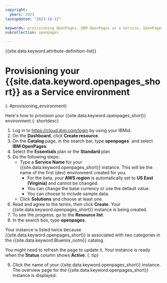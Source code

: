 ```yaml
---
copyright:
  years: 2023
lastupdated: "2023-10-12"

keywords: provisioning OpenPages, IBM OpenPages as a Service, OpenPages environment
subcollection: openpages

---
```

{{site.data.keyword.attribute-definition-list}}

# Provisioning your {{site.data.keyword.openpages_short}} as a Service environment
{: #provisioning_environment}

Here's how to provision your {{site.data.keyword.openpages_short}} environment.{: shortdesc}

1. Log in to https://cloud.ibm.com/login by using your IBMid. 
2. On the **Dashboard**, click **Create resource**.
3. On the **Catalog** page, in the search bar, type **openpages**` and select **IBM OpenPages**. 
4. Select the **Essentials** plan or the **Standard** plan 
5. Do the following steps:
    - Type a **Service Name** for your {{site.data.keyword.openpages_short}} instance. This will be the name of the first (dev) environment created for you. 
      - For the beta, your **AWS region** is automatically set to **US East (Virginia)** and cannot be changed.
      - You can change the base currency or use the default value.
      - You can choose to include sample data.
    - Click **Solutions** and choose at least one.
6. Read and agree to the terms, then click **Create**. Your {{site.data.keyword.openpages_short}} instance is being created.
7. To see the progress, go to the **Resource list**.
8. In the search box, type **openpages**. 

Your instance is listed twice because {{site.data.keyword.openpages_short}} is associated with two categories in the {{site.data.keyword.Bluemix_notm}} catalog.

   You might need to refresh the page to update it. Your instance is ready when the **Status** column shows **Active**. {: tip} 

9. Click the name of your {{site.data.keyword.openpages_short}} instance. The overview page for the {{site.data.keyword.openpages_short}} instance is displayed. 
